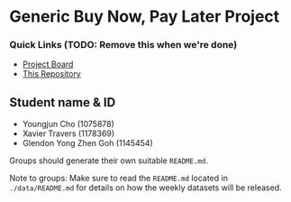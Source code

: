 # Generic Buy Now, Pay Later Project

### Quick Links (TODO: Remove this when we're done)
- [Project Board](https://github.com/orgs/MAST30034-Applied-Data-Science/projects/1)
- [This Repository](https://github.com/MAST30034-Applied-Data-Science/generic-buy-now-pay-later-project-group-19)


## Student name & ID
- Youngjun Cho (1075878)
- Xavier Travers (1178369)
- Glendon Yong Zhen Goh (1145454)


Groups should generate their own suitable `README.md`.

Note to groups: Make sure to read the `README.md` located in `./data/README.md` for details on how the weekly datasets will be released.
